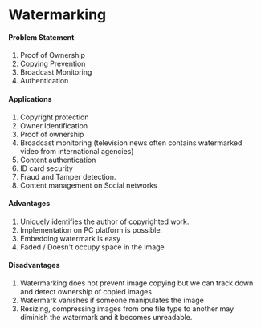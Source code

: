# Watermarking

#### Problem Statement 
1. Proof of Ownership
2. Copying Prevention
3. Broadcast Monitoring
4. Authentication

#### Applications
1. Copyright protection
2. Owner Identification
3. Proof of ownership
4. Broadcast monitoring (television news often contains watermarked video from international agencies)
5. Content authentication
6. ID card security
7. Fraud and Tamper detection.
8. Content management on Social networks

#### Advantages
1. Uniquely identifies the author of copyrighted work.
2. Implementation on PC platform is possible.
3. Embedding watermark is easy
4. Faded / Doesn't occupy space in the image

#### Disadvantages
1. Watermarking does not prevent image copying but we can track down and detect ownership of copied images
2. Watermark vanishes if someone manipulates the image
3. Resizing, compressing images from one file type to another may diminish the watermark and it becomes unreadable.

